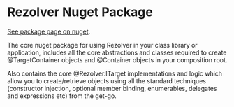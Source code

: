 ﻿# Rezolver Nuget Package

[See package page on nuget](https://www.nuget.org/packages/Rezolver).

The core nuget package for using Rezolver in your class library or application, includes all the 
core abstractions and classes required to create @TargetContainer objects and @Container objects in your composition root.

Also contains the core @Rezolver.ITarget implementations and logic which allow you to create/retrieve objects using all
the standard techniques (constructor injection, optional member binding, enumerables, delegates and expressions etc)
from the get-go.